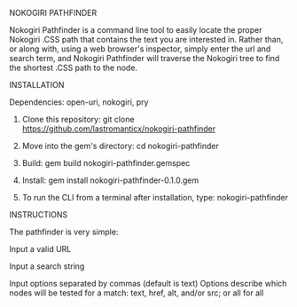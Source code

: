 NOKOGIRI PATHFINDER

Nokogiri Pathfinder is a command line tool to easily locate the proper Nokogiri .CSS path that contains the text you are interested in. Rather than, or along with, using a web browser's inspector, simply enter the url and search term, and Nokogiri Pathfinder will traverse the Nokogiri tree to find the shortest .CSS path to the node.


INSTALLATION

Dependencies: open-uri, nokogiri, pry

1. Clone this repository:
git clone https://github.com/lastromanticx/nokogiri-pathfinder

2. Move into the gem's directory:
cd nokogiri-pathfinder

4. Build:
gem build nokogiri-pathfinder.gemspec

5. Install:
gem install nokogiri-pathfinder-0.1.0.gem

5. To run the CLI from a terminal after installation, type:
nokogiri-pathfinder


INSTRUCTIONS

The pathfinder is very simple:

Input a valid URL

Input a search string

Input options separated by commas (default is text)
Options describe which nodes will be tested for a match:
  text, href, alt, and/or src; or all for all
